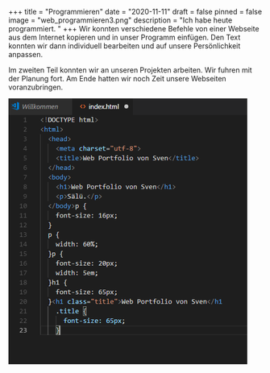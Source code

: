 +++
title = "Programmieren"
date = "2020-11-11"
draft = false
pinned = false
image = "web_programmieren3.png"
description = "Ich habe heute programmiert. "
+++
Wir konnten verschiedene Befehle von einer Webseite aus dem Internet kopieren und in unser Programm einfügen. Den Text konnten wir dann individuell bearbeiten und auf unsere Persönlichkeit anpassen. 

Im zweiten Teil konnten wir an unseren Projekten arbeiten. Wir fuhren mit der Planung fort. Am Ende hatten wir noch Zeit unsere Webseiten voranzubringen. 

![](web_programmieren3.png)